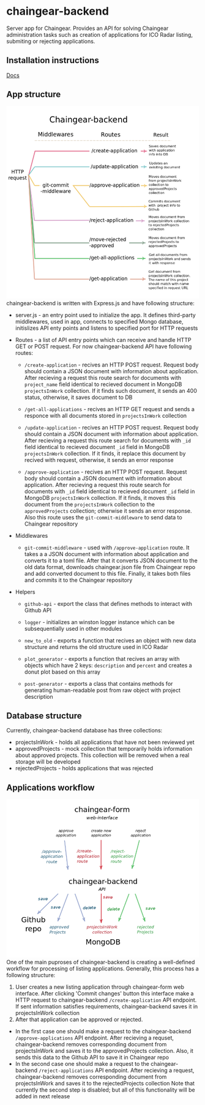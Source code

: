 # chaingear-backend
Server app for Chaingear. Provides an API for solving Chaingear administration tasks such as creation of applications for ICO Radar listing, submiting or rejecting applications. 

## Installation instructions
[Docs](https://docs.google.com/document/d/1w2y4RhL1VWloq9S_0_2KS0EyocXRJH22XkIAaV7oMHI/edit?usp=sharing)

## App structure
![architecture scheme](https://github.com/cyberFund/chaingear-backend/blob/master/docs/arch_scheme.png)
chaingear-backend is written with Express.js and have following structure:
* server.js - an entry point used to initialize the app. It defines third-party middlewares, used in app, connects to specified Mongo database, initislizes API enty points and listens to specified port for HTTP requests
* Routes - a list of API entry points which can receive and handle HTTP GET or POST request. For now chaingear-backend API have following routes:

  * `/create-application` - recives an HTTP POST request. Request body should contain a JSON document with information about application. After recieving a request this route search for documents with `project_name` field identical to recieved document in MongoDB `projectsInWork` collection. If it finds such document, it sends an 400 status, otherwise, it saves document to DB

  * `/get-all-applications` - recives an HTTP GET request and sends a responce with all documents stored in `projectsInWork` collection

  * `/update-application` - recives an HTTP POST request. Request body should contain a JSON document with information about application. After recieving a request this route search for documents with `_id` field identical to recieved document `_id` field in MongoDB `projectsInWork` collection. If it finds, it replace this document by recived with request, otherwise, it sends an error response

  * `/approve-application` - recives an HTTP POST request. Request body should contain a JSON document with information about application. After recieving a request this route search for documents with `_id` field identical to recieved document `_id` field in MongoDB `projectsInWork` collection. If it finds, it moves this document from the `projectsInWork` collection to the `approvedProjects` collection; otherwise it sends an error response. Also this route uses the `git-commit-middleware` to send data to Chaingear repository

* Middlewares

  * `git-commit-middleware` - used with `/approve-application` route. It takes a a JSON document with information about application and converts it to a toml file. After that it converts JSON document to the old data format, downloads chaingear.json file from Chaingear repo and add converted document to this file. Finally, it takes both files and commits it to the Chaingear repository 

* Helpers

  * `github-api` - export the class that defines methods to interact with Github API

  * `logger` - initializes an winston logger instance which can be subsequentially used in other modules 

  * `new_to_old` - exports a function that recives an object with new data structure and returns the old structure used in ICO Radar

  * `plot_generator` - exports a function that recives an array with objects which have 2 keys: `description` and `percent` and creates a donut plot based on this array

  * `post-generator`  - exports a class that contains methods for generating human-readable post from raw object with project description

## Database structure
Currently, chaingear-backend database has three collections:
* projectsInWork - holds all applications that have not been reviewed yet
* approvedProjects - mock collection that temporarily holds information about approved projects. This collection will be removed when a real storage will be developed
* rejectedProjects - holds applications that was rejected

## Applications workflow
![](https://raw.githubusercontent.com/cyberFund/chaingear-backend/master/docs/api1.png)
One of the main puproses of chaingear-backend is creating a well-defined workflow for processing of listing applications. Generally, this process has a following structure:
1. User creates a new listing application through chaingear-form web interface. After clicking 'Commit changes' button this interface make a HTTP request to chaingear-backend `/create-application` API endpoint. If sent information satisfies requirements, chaingear-backend saves it in projectsInWork collection
2. After that application can be approved or rejected. 
  * In the first case one should make a request to the chaingear-backend `/approve-applications` API endpoint. After recieving a requset, chaingear-backend removes corresponding document from projectsInWork and saves it to the approvedProjects collection. Also, it sends this data to the Github API to save it in Chaingear repo
  * In the second case one should make a request to the chaingear-backend `/reject-applications` API endpoint. After recieving a request, chaingear-backend removes corresponding document from projectsInWork and saves it to the rejectedProjects collection
Note that currently the second step is disabled; but all of this functionality will be added in next release
